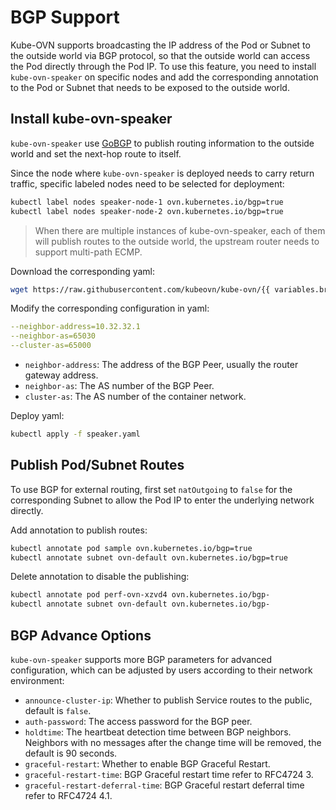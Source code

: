 # BGP Support

Kube-OVN supports broadcasting the IP address of the Pod or Subnet to the outside world via BGP protocol,
so that the outside world can access the Pod directly through the Pod IP.
To use this feature, you need to install `kube-ovn-speaker` on specific nodes and
add the corresponding annotation to the Pod or Subnet that needs to be exposed to the outside world.

## Install kube-ovn-speaker

`kube-ovn-speaker` use [GoBGP](https://osrg.github.io/gobgp/) to publish routing information to the outside world and
set the next-hop route to itself.

Since the node where `kube-ovn-speaker` is deployed needs to carry return traffic, specific labeled nodes need to be selected for deployment:

```bash
kubectl label nodes speaker-node-1 ovn.kubernetes.io/bgp=true
kubectl label nodes speaker-node-2 ovn.kubernetes.io/bgp=true
```

> When there are multiple instances of kube-ovn-speaker,
> each of them will publish routes to the outside world, the upstream router needs to support multi-path ECMP.

Download the corresponding yaml:

```bash
wget https://raw.githubusercontent.com/kubeovn/kube-ovn/{{ variables.branch }}/yamls/speaker.yaml
```

Modify the corresponding configuration in yaml:

```yaml
--neighbor-address=10.32.32.1
--neighbor-as=65030
--cluster-as=65000
```

- `neighbor-address`: The address of the BGP Peer, usually the router gateway address.
- `neighbor-as`: The AS number of the BGP Peer.
- `cluster-as`: The AS number of the container network.

Deploy yaml:

```bash
kubectl apply -f speaker.yaml
```

## Publish Pod/Subnet Routes

To use BGP for external routing, first set `natOutgoing` to `false` for the corresponding Subnet to allow the Pod IP to enter the underlying network directly.

Add annotation to publish routes:

```bash
kubectl annotate pod sample ovn.kubernetes.io/bgp=true
kubectl annotate subnet ovn-default ovn.kubernetes.io/bgp=true
```

Delete annotation to disable the publishing:

```bash
kubectl annotate pod perf-ovn-xzvd4 ovn.kubernetes.io/bgp-
kubectl annotate subnet ovn-default ovn.kubernetes.io/bgp-
```

## BGP Advance Options

`kube-ovn-speaker` supports more BGP parameters for advanced configuration, which can be adjusted by users according to their network environment:

- `announce-cluster-ip`: Whether to publish Service routes to the public, default is `false`.
- `auth-password`: The access password for the BGP peer.
- `holdtime`: The heartbeat detection time between BGP neighbors. Neighbors with no messages after the change time will be removed, the default is 90 seconds.
- `graceful-restart`: Whether to enable BGP Graceful Restart.
- `graceful-restart-time`: BGP Graceful restart time refer to RFC4724 3.
- `graceful-restart-deferral-time`: BGP Graceful restart deferral time refer to RFC4724 4.1.
